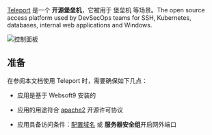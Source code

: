 [Teleport](https://goteleport.com/) 是一个 **开源堡垒机**，它被用于 堡垒机  等场景。The open source access platform used by DevSecOps teams for SSH, Kubernetes, databases, internal web applications and Windows.


![控制面板](https://libs.websoft9.com/Websoft9/DocsPicture/zh/teleport/teleport-gui-websoft9.png)


## 准备

在参阅本文档使用 Teleport 时，需要确保如下几点：

- 应用是基于 Websoft9 安装的

- 应用的用途符合 [apache2](https://opensource.org/licenses/Apache-2.0) 开源许可协议

- 应用具备访问条件：[配置域名](./guide/appsetdomain) 或 **服务器安全组**开启网外端口